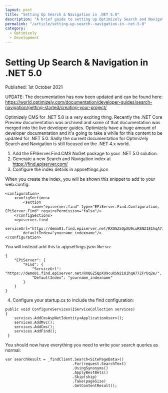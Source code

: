 ```yaml
---
layout: post
title: "Setting Up Search & Navigation in .NET 5.0"
description: "A brief guide to setting up Optimizely Search and Navigation in the .NET 5.0 world."
permalink: "/article/setting-up-search--navigation-in--net-5-0"
category:
  - Optimizely
  - Development
---
```


# Setting Up Search & Navigation in .NET 5.0

Published: 1st October 2021

UPDATE: The documentation has now been updated and can be found here: https://world.optimizely.com/documentation/developer-guides/search-navigation/getting-started/creating-your-project/

Optimizely CMS for .NET 5.0 is a very exciting thing.  Recently the .NET Core Preview documentation was archived and some of that documentation was merged into the live developer guides. Optimizely have a huge amount of developer documentation and it's going to take a while for this content to be updated for .NET 5.0.  Sadly the current documentation for Optimizely Search and Navigation is still focused on the .NET 4.x world.

1. Add the EPiServer.Find.CMS NuGet package to your .NET 5.0 solution.
2. Generate a new Search and Navigation index at https://find.episerver.com/
3. Configure the index details in appsettings.json

When you create the index, you will be shown this snippet to add to your web.config:

```
<configuration>
    <configSections>
        <section
            name="episerver.find" type="EPiServer.Find.Configuration, EPiServer.Find" requirePermission="false"/>
    </configSections>
    <episerver.find
        serviceUrl="https://demo01.find.episerver.net/RXQGZ5QpXU9cuRSN2181hqA77ZFrUq2e/"
        defaultIndex="yourname_indexname"/>
</configuration>
```

You will instead add this to appsettings.json like so:

```
{
    "EPiServer": {
        "Find": {
            "ServiceUrl": "https://demo01.find.episerver.net/RXQGZ5QpXU9cuRSN2181hqA77ZFrUq2e/",
            "DefaultIndex": "yourname_indexname"
        } 
    } 
}
```

4. Configure your startup.cs to include the find configuration:

```
public void ConfigureServices(IServiceCollection services)
{
    services.AddCmsAspNetIdentity<ApplicationUser>();
    services.AddMvc();
    services.AddCms();
    services.AddFind();
 }
```

You should now have everything you need to write your search queries as normal:

```
var searchResult = _findClient.Search<SitePageData>()
                              .For(request.SearchText)
                              .UsingSynonyms()
                              .ApplyBestBets()
                              .Skip(skip)
                              .Take(pageSize)
                              .GetContentResult();
```
